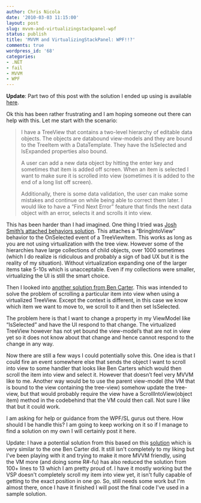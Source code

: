 ```yaml
---
author: Chris Nicola
date: '2010-03-03 11:15:00'
layout: post
slug: mvvm-and-virtualizingstackpanel-wpf
status: publish
title: 'MVVM and VirtualizingStackPanel: WPF!!?'
comments: true
wordpress_id: '68'
categories:
- .NET
- fail
- MVVM
- WPF
---
```


**Update**: Part two of this post with the solution I ended up using is available [here][1].

Ok this has been rather frustrating and I am hoping someone out there can help with this.  Let me start with the scenario:

> I have a TreeView that contains a two-level hierarchy of editable data objects.  The objects are databound view-models and they are bound to the TreeItem with a DataTemplate.  They have the IsSelected and IsExpanded properties also bound.
> 
> A user can add a new data object by hitting the enter key and sometimes that item is added off screen.  When an item is selected I want to make sure it is scrolled into view (sometimes it is added to the end of a long list off screen).
> 
> Additionally, there is some data validation, the user can make some mistakes and continue on while being able to correct them later.  I would like to have a “Find Next Error” feature that finds the next data object with an error, selects it and scrolls it into view.

<!--more-->

This has been harder than I had imagined.  One thing I tried was [Josh Smith’s attached behaviors solution][2].  This attaches a “BringIntoView” behavior to the OnSelected event of a TreeViewItem.  This works as long as you are not using virtualization with the tree view.  However some of the hierarchies have large collections of child objects, over 1000 sometimes (which I do realize is ridiculous and probably a sign of bad UX but it is the reality of my situation).  Without virtualization expanding one of the larger items take 5-10s which is unacceptable.  Even if my collections were smaller, virtualizing the UI is still the smart choice.

Then I looked into [another solution from Ben Carter][3].  This was intended to solve the problem of scrolling a particular item into view when using a virtualized TreeView.  Except the context is different, in this case we know which item we want to move to, we scroll to it and then set IsSelected.

The problem here is that I want to change a property in my ViewModel like “IsSelected” and have the UI respond to that change.  The virtualized TreeView however has not yet bound the view-model’s that are not in view yet so it does not know about that change and hence cannot respond to the change in any way.

Now there are still a few ways I could potentially solve this.  One idea is that I could fire an event somewhere else that sends the object I want to scroll into view to some handler that looks like Ben Carters which would then scroll the item into view and select it.  However that doesn’t feel very MVVM like to me.  Another way would be to use the parent view-model (the VM that is bound to the view containing the tree-view) somehow update the tree-view, but that would probably require the view have a ScrollIntoView(object item) method in the codebehind that the VM could then call.  Not sure I like that but it could work.

I am asking for help or guidance from the WPF/SL gurus out there.  How should I be handle this?  I am going to keep working on it so if I manage to find a solution on my own I will certainly post it here.

Update: I have a potential solution from this based on this [solution][4] which is very similar to the one Ben Carter did.  It still isn't completely to my liking but I've been playing with it and trying to make it more MVVM friendly, using the VM more (and doing some R#-fu) has also reduced the solution from 100+ lines to 13 which I am pretty proud of.  I have it mostly working but the VSP doesn't completely scroll my item into view yet, it isn't fully capable of getting to the exact position in one go.  So, still needs some work but I'm almost there, once I have it finished I will post the final code I've used in a sample solution.

   [1]: http://lucisferre.net/2010/04/21/virtualizing-stack-panel-wpf-part-duex/
   [2]: http://www.codeproject.com/KB/WPF/AttachedBehaviors.aspx
   [3]: http://code.msdn.microsoft.com/getwpfcode/Release/ProjectReleases.aspx?ReleaseId=1446
   [4]: http://blogs.msdn.com/wpfsdk/archive/2010/02/23/finding-an-object-treeviewitem.aspx

